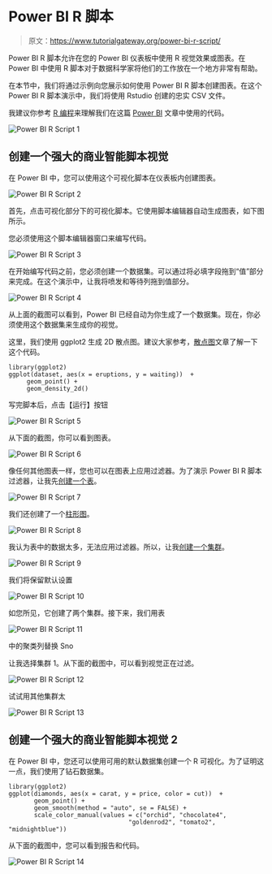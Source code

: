 # Power BI R 脚本

> 原文：<https://www.tutorialgateway.org/power-bi-r-script/>

Power BI R 脚本允许在您的 Power BI 仪表板中使用 R 视觉效果或图表。在 Power BI 中使用 R 脚本对于数据科学家将他们的工作放在一个地方非常有帮助。

在本节中，我们将通过示例向您展示如何使用 Power BI R 脚本创建图表。在这个 Power BI R 脚本演示中，我们将使用 Rstudio 创建的忠实 CSV 文件。

我建议你参考 [R 编程](https://www.tutorialgateway.org/r-programming/)来理解我们在这篇 [Power BI](https://www.tutorialgateway.org/power-bi-tutorial/) 文章中使用的代码。

![Power BI R Script 1](img/ac43f01dac06ebfc2c653c8ebdc371ca.png)

## 创建一个强大的商业智能脚本视觉

在 Power BI 中，您可以使用这个可视化脚本在仪表板内创建图表。

![Power BI R Script 2](img/860303fa50ae8a08efd3a3b1891934bf.png)

首先，点击可视化部分下的可视化脚本。它使用脚本编辑器自动生成图表，如下图所示。

您必须使用这个脚本编辑器窗口来编写代码。

![Power BI R Script 3](img/fb542dee7017b47b33bb8a24573818be.png)

在开始编写代码之前，您必须创建一个数据集。可以通过将必填字段拖到“值”部分来完成。在这个演示中，让我将喷发和等待列拖到值部分。

![Power BI R Script 4](img/43bc5cbc557446a6af46d0b0389ab8f8.png)

从上面的截图可以看到，Power BI 已经自动为你生成了一个数据集。现在，你必须使用这个数据集来生成你的视觉。

这里，我们使用 ggplot2 生成 2D 散点图。建议大家参考，[散点图](https://www.tutorialgateway.org/r-ggplot2-scatter-plot/)文章了解一下这个代码。

```
library(ggplot2)
ggplot(dataset, aes(x = eruptions, y = waiting))  +  
     geom_point() + 
     geom_density_2d()

```

写完脚本后，点击【运行】按钮

![Power BI R Script 5](img/6ac3b8f630bd68fb103f2b4eae6a400e.png)

从下面的截图，你可以看到图表。

![Power BI R Script 6](img/2ae14812488fe52fc9f88a788f0a7fc4.png)

像任何其他图表一样，您也可以在图表上应用过滤器。为了演示 Power BI R 脚本过滤器，让我先[创建一个表](https://www.tutorialgateway.org/create-a-table-in-power-bi/)。

![Power BI R Script 7](img/43985a3d9c6becb93b903552add059cc.png)

我们还创建了一个[柱形图](https://www.tutorialgateway.org/column-chart-in-power-bi/)。

![Power BI R Script 8](img/ed28530792cb1d07b1f747cdfb410724.png)

我认为表中的数据太多，无法应用过滤器。所以，让我[创建一个集群](https://www.tutorialgateway.org/power-bi-clusters/)。

![Power BI R Script 9](img/8bc62e6dc5651b6506851cb933ad943a.png)

我们将保留默认设置

![Power BI R Script 10](img/791396770e1b199d94085837259bffbe.png)

如您所见，它创建了两个集群。接下来，我们用表

![Power BI R Script 11](img/e2f6d7a779d9e4d53e5b7b22cc71b4e1.png)

中的聚类列替换 Sno

让我选择集群 1。从下面的截图中，可以看到视觉正在过滤。

![Power BI R Script 12](img/9225c91cfa678c3a06bded728c33248e.png)

试试用其他集群太

![Power BI R Script 13](img/3bef95a775b90851fb8a98c13b999ceb.png)

## 创建一个强大的商业智能脚本视觉 2

在 Power BI 中，您还可以使用可用的默认数据集创建一个 R 可视化。为了证明这一点，我们使用了钻石数据集。

```
library(ggplot2)
ggplot(diamonds, aes(x = carat, y = price, color = cut))  +  
       geom_point() + 
       geom_smooth(method = "auto", se = FALSE) +  
       scale_color_manual(values = c("orchid", "chocolate4",   
                                 "goldenrod2", "tomato2", "midnightblue"))
```

从下面的截图中，您可以看到报告和代码。

![Power BI R Script 14](img/4cd89e31d318bf4d9c8090d28e38dd4d.png)
